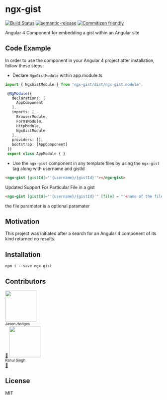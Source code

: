# ngx-gist 
[![Build Status](https://travis-ci.org/jasonhodges/ngx-gist.svg?branch=master)](https://travis-ci.org/jasonhodges/ngx-gist) 
[![semantic-release](https://img.shields.io/badge/%20%20%F0%9F%93%A6%F0%9F%9A%80-semantic--release-e10079.svg)](https://github.com/semantic-release/semantic-release)
[![Commitizen friendly](https://img.shields.io/badge/commitizen-friendly-brightgreen.svg)](http://commitizen.github.io/cz-cli/)

Angular 4 Component for embedding a gist within an Angular site

## Code Example

In order to use the component in your Angular 4 project after installation, follow these steps:

- Declare `NgxGistModule` within app.module.ts
```typescript
import { NgxGistModule } from 'ngx-gist/dist/ngx-gist.module';
```
 ```typescript
  @NgModule({
    declarations: [
      AppComponent
    ],
    imports: [
      BrowserModule,
      FormsModule,
      HttpModule,
      NgxGistModule
    ],
    providers: [],
    bootstrap: [AppComponent]
  })
  export class AppModule { }
  ```
- Use the `ngx-gist` component in any template files by using the `ngx-gist` tag along with username and gistId 
```html
<ngx-gist [gistId]="'{username}/{gistId}'"></ngx-gist>
```
Updated Support For Particular File in a gist
```html
<ngx-gist [gistId]="'{username}/{gistId}'" [file] = "'<name of the file in gist>'"></ngx-gist>
```
the file parameter is a optional paramater

## Motivation
This project was initiated after a search for an Angular 4 component of its kind returned no results.

## Installation

`npm i --save ngx-gist`

## Contributors
[<img src="https://avatars1.githubusercontent.com/u/1988476?v=4" width="100px;"/><br /><sub>Jason Hodges</sub>](https://github.com/jasonhodges)<br />[📖](https://github.com/jasonhodges/ngx-gist/commits?author=jasonhodges "Documentation")
[<img src="https://avatars2.githubusercontent.com/u/17721520?v=4" width="100px;"/><br /><sub>Rahul Singh</sub>](https://github.com/rahulrsingh09)<br />[📖](https://github.com/jasonhodges/ngx-gist/commits?author=rahulrsingh09 "Documentation")
## License 
MIT
